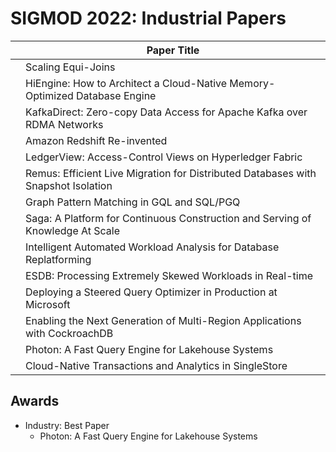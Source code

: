 # SIGMOD 2022: Industrial Papers

|     | Paper Title                                                                       |
| --- | --------------------------------------------------------------------------------- |
|     | Scaling Equi-Joins                                                                |
|     | HiEngine: How to Architect a Cloud-Native Memory-Optimized Database Engine        |
|     | KafkaDirect: Zero-copy Data Access for Apache Kafka over RDMA Networks            |
|     | Amazon Redshift Re-invented                                                       |
|     | LedgerView: Access-Control Views on Hyperledger Fabric                            |
|     | Remus: Efficient Live Migration for Distributed Databases with Snapshot Isolation |
|     | Graph Pattern Matching in GQL and SQL/PGQ                                         |
|     | Saga: A Platform for Continuous Construction and Serving of Knowledge At Scale    |
|     | Intelligent Automated Workload Analysis for Database Replatforming                |
|     | ESDB: Processing Extremely Skewed Workloads in Real-time                          |
|     | Deploying a Steered Query Optimizer in Production at Microsoft                    |
|     | Enabling the Next Generation of Multi-Region Applications with CockroachDB        |
|     | Photon: A Fast Query Engine for Lakehouse Systems                                 |
|     | Cloud-Native Transactions and Analytics in SingleStore                            |

## Awards

- Industry: Best Paper
  - Photon: A Fast Query Engine for Lakehouse Systems
